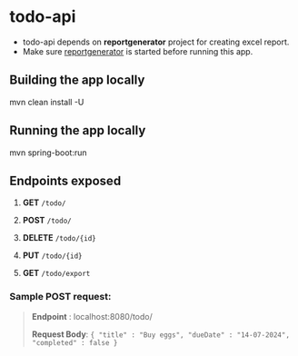 # todo-api
- todo-api depends on **reportgenerator** project for creating excel report.
- Make sure [reportgenerator](https://github.com/reshma-jo/report-generator) is started before running this app.

## Building the app locally
mvn clean install -U

## Running the app locally
mvn spring-boot:run

## Endpoints exposed

1) **GET** `/todo/`

2) **POST** `/todo/`

3) **DELETE**  `/todo/{id}`

4) **PUT** `/todo/{id}`

5) **GET** `/todo/export`

### Sample POST request:
> **Endpoint** : localhost:8080/todo/
> 
> **Request Body**:
>`{
"title" : "Buy eggs",
"dueDate" : "14-07-2024",
"completed" : false
}`
